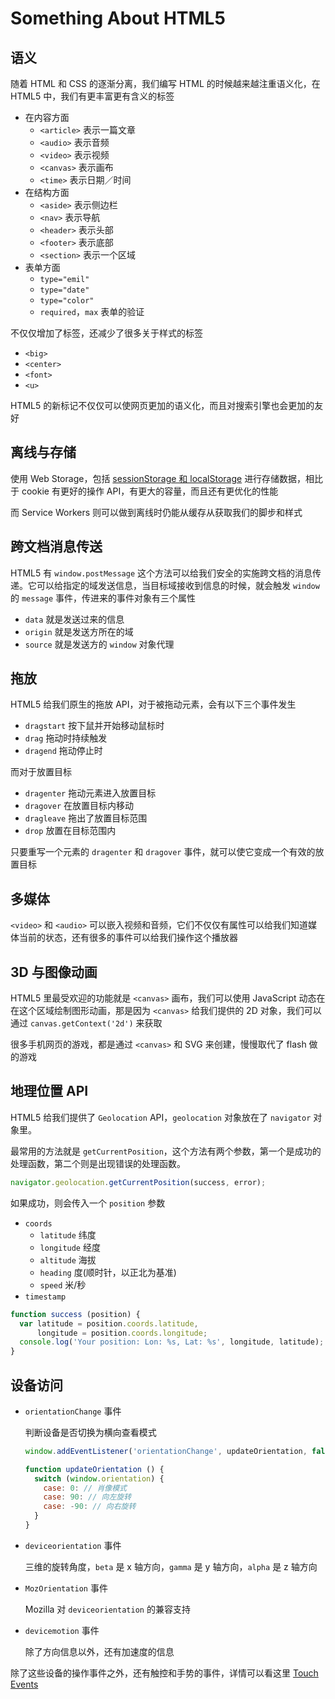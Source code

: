 # Something About HTML5

## 语义

随着 HTML 和 CSS 的逐渐分离，我们编写 HTML 的时候越来越注重语义化，在 HTML5 中，我们有更丰富更有含义的标签

- 在内容方面
    - `<article>` 表示一篇文章
    - `<audio>` 表示音频
    - `<video>` 表示视频
    - `<canvas>` 表示画布
    - `<time>` 表示日期／时间
- 在结构方面
    - `<aside>` 表示侧边栏
    - `<nav>` 表示导航
    - `<header>` 表示头部
    - `<footer>` 表示底部
    - `<section>` 表示一个区域
- 表单方面
    - `type="emil"`
    - `type="date"`
    - `type="color"`
    - `required`，`max` 表单的验证

不仅仅增加了标签，还减少了很多关于样式的标签

- `<big>`
- `<center>`
- `<font>`
- `<u>`

HTML5 的新标记不仅仅可以使网页更加的语义化，而且对搜索引擎也会更加的友好

## 离线与存储

使用 Web Storage，包括 [sessionStorage 和 localStorage](https://github.com/L-movingon/prepare-for-interview/blob/master/HTML/difference-between-webstorage-cookies-and-session.md#web-storage) 进行存储数据，相比于 cookie 有更好的操作 API，有更大的容量，而且还有更优化的性能

而 Service Workers 则可以做到离线时仍能从缓存从获取我们的脚步和样式


## 跨文档消息传送

HTML5 有 `window.postMessage` 这个方法可以给我们安全的实施跨文档的消息传递。它可以给指定的域发送信息，当目标域接收到信息的时候，就会触发 `window` 的 `message` 事件，传进来的事件对象有三个属性

- `data` 就是发送过来的信息
- `origin` 就是发送方所在的域
- `source` 就是发送方的 `window` 对象代理

## 拖放

HTML5 给我们原生的拖放 API，对于被拖动元素，会有以下三个事件发生

- `dragstart` 按下鼠并开始移动鼠标时
- `drag` 拖动时持续触发
- `dragend` 拖动停止时

而对于放置目标

- `dragenter` 拖动元素进入放置目标
- `dragover` 在放置目标内移动
- `dragleave` 拖出了放置目标范围
- `drop` 放置在目标范围内

只要重写一个元素的 `dragenter` 和 `dragover` 事件，就可以使它变成一个有效的放置目标

## 多媒体

`<video>` 和 `<audio>` 可以嵌入视频和音频，它们不仅仅有属性可以给我们知道媒体当前的状态，还有很多的事件可以给我们操作这个播放器

## 3D 与图像动画

HTML5 里最受欢迎的功能就是 `<canvas>` 画布，我们可以使用 JavaScript 动态在在这个区域绘制图形动画，那是因为 `<canvas>` 给我们提供的 2D 对象，我们可以通过 `canvas.getContext('2d')` 来获取

很多手机网页的游戏，都是通过 `<canvas>` 和 SVG 来创建，慢慢取代了 flash 做的游戏

## 地理位置 API

HTML5 给我们提供了 `Geolocation` API，`geolocation` 对象放在了 `navigator` 对象里。

最常用的方法就是 `getCurrentPosition`，这个方法有两个参数，第一个是成功的处理函数，第二个则是出现错误的处理函数。

```javascript
navigator.geolocation.getCurrentPosition(success, error);
```

如果成功，则会传入一个 `position` 参数

- `coords`
    - `latitude` 纬度
    - `longitude` 经度
    - `altitude` 海拔
    - `heading` 度(顺时针，以正北为基准)
    - `speed` 米/秒
- `timestamp`

```javascript
function success (position) {
  var latitude = position.coords.latitude,
      longitude = position.coords.longitude;
  console.log('Your position: Lon: %s, Lat: %s', longitude, latitude);
}
```

## 设备访问

- `orientationChange` 事件 

    判断设备是否切换为横向查看模式
    
    ```javascript
    window.addEventListener('orientationChange', updateOrientation, false);
    
    function updateOrientation () {
      switch (window.orientation) {
        case: 0: // 肖像模式
        case: 90: // 向左旋转
        case: -90: // 向右旋转
      }
    }
    ```

- `deviceorientation` 事件

    三维的旋转角度，`beta` 是 x 轴方向，`gamma` 是 y 轴方向，`alpha` 是 z 轴方向
    
- `MozOrientation` 事件 
    
    Mozilla 对 `deviceorientation` 的兼容支持

- `devicemotion` 事件

    除了方向信息以外，还有加速度的信息
    
除了这些设备的操作事件之外，还有触控和手势的事件，详情可以看这里 [Touch Events](https://developer.mozilla.org/en-US/docs/Web/API/Touch_events)
